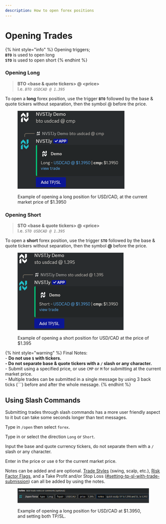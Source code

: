 ```yaml
---
description: How to open forex positions
---
```


# Opening Trades

{% hint style="info" %}
Opening triggers;\
**`BTO`** is used to open long\
**`STO`** is used to open short
{% endhint %}

### Opening Long

> **BTO \<base & quote tickers> @ \<price>**\
> I.e. _`BTO USDCAD @ 1.395`_

To open a **long** forex position, use the trigger **`BTO`** followed by the base & quote tickers without separation, then the symbol @ before the price.

<figure><img src="../.gitbook/assets/image (285).png" alt=""><figcaption><p>Example of opening a long position for USD/CAD, at the current market price of $1.3950</p></figcaption></figure>

### Opening Short

> **STO \<base & quote tickers> @ \<price>**\
> I.e. _`STO USDCAD @ 1.395`_

To open a **short** forex position, use the trigger **`STO`** followed by the base & quote tickers without separation, then the symbol **@** before the price.

<figure><img src="../.gitbook/assets/image (286).png" alt=""><figcaption><p>Example of opening a short position for USD/CAD at the price of $1.395</p></figcaption></figure>

{% hint style="warning" %}
Final Notes:\
\- **Do not use `$` with tickers.** \
**- Do not separate base & quote tickers with a `/` slash or any character.**\
\- Submit using a specified price, or use `CMP` or `M` for submitting at the current market price.\
\- Multiple trades can be submitted in a single message by using 3 back ticks (\`\`\`) before and after the whole message.
{% endhint %}

## Using Slash Commands

Submitting trades through slash commands has a more user friendly aspect to it but can take some seconds longer than text messages.

Type in `/open` then select `forex`.

Type in or select the direction `Long` or `Short`.

Input the base and quote currency tickers, do not separate them with a `/` slash or any character.

Enter in the price or use `0` for the current market price.

Notes can be added and are optional. [Trade Styles](trade-styles-risk-flags-and-trade-notes.md#trade-styles) (swing, scalp, etc.), [Risk Factor Flags](trade-styles-risk-flags-and-trade-notes.md#risk-flags), and a Take Profit and/or Stop Loss ([#setting-tp-sl-with-trade-submission](setting-tp-sl.md#setting-tp-sl-with-trade-submission "mention")) can all be added by using the notes.

<figure><img src="../.gitbook/assets/{FD99E266-789F-4D5A-BCCF-FAFEABA83611}.png" alt=""><figcaption><p>Example of opening a long position for USD/CAD at $1.3950, and setting both TP/SL.</p></figcaption></figure>
